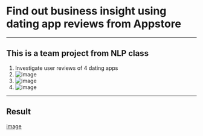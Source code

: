 # Find out business insight using dating app reviews from Appstore
---
## This is a team project from NLP class
1. Investigate user reviews of 4 dating apps
2. ![image](https://user-images.githubusercontent.com/61678940/140605517-ecebd96b-33f7-417c-8cf5-07995e9a1c0b.png)
3. ![image](https://user-images.githubusercontent.com/61678940/140605520-053971f3-5caf-4e0e-97fe-032ef4df1373.png)
4. ![image](https://user-images.githubusercontent.com/61678940/140605528-8c5a68bb-ca40-4b49-8578-d2a3cb2588e2.png)
---
## Result
[image](https://user-images.githubusercontent.com/61678940/140605553-19555e57-42aa-4b8c-9256-a89102cb4a6a.png)


